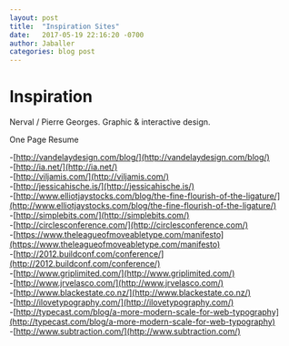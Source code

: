 ```yaml
---
layout: post
title:  "Inspiration Sites"
date:   2017-05-19 22:16:20 -0700
author: Jaballer
categories: blog post
---
```


# Inspiration

Nerval / Pierre Georges. Graphic & interactive design.

One Page Resume

-[http://vandelaydesign.com/blog/](http://vandelaydesign.com/blog/)  
-[http://ia.net/](http://ia.net/)  
-[http://viljamis.com/](http://viljamis.com/)  
-[http://jessicahische.is/](http://jessicahische.is/)  
-[http://www.elliotjaystocks.com/blog/the-fine-flourish-of-the-ligature/](http://www.elliotjaystocks.com/blog/the-fine-flourish-of-the-ligature/)  
-[http://simplebits.com/](http://simplebits.com/)  
-[http://circlesconference.com/](http://circlesconference.com/)  
-[https://www.theleagueofmoveabletype.com/manifesto](https://www.theleagueofmoveabletype.com/manifesto)  
-[http://2012.buildconf.com/conference/](http://2012.buildconf.com/conference/)  
-[http://www.griplimited.com/](http://www.griplimited.com/)  
-[http://www.jrvelasco.com/](http://www.jrvelasco.com/)  
-[http://www.blackestate.co.nz/](http://www.blackestate.co.nz/)  
-[http://ilovetypography.com/](http://ilovetypography.com/)  
-[http://typecast.com/blog/a-more-modern-scale-for-web-typography](http://typecast.com/blog/a-more-modern-scale-for-web-typography)  
-[http://www.subtraction.com/](http://www.subtraction.com/)  